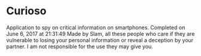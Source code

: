 # Curioso
Application to spy on critical information on smartphones. 
Completed on June 6, 2017 at 21:31:49 Made by Slam, all these people who care if they are vulnerable to losing your personal information or reveal a deception by your partner.
I am not responsible for the use they may give you.

